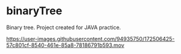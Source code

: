 # binaryTree
Binary tree. Project created for JAVA practice.


https://user-images.githubusercontent.com/94935750/172506425-57c801cf-8540-461e-85a8-78186791b593.mov

